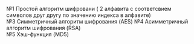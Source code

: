 №1 Простой алгоритм шифровани ( 2 алфавита с соответсвием символов друг другу по значению индекса в алфавите)  
№3 Симметричный алгоритм шифрования  (AES)
№4 Асимметричный алгоритм шифрования (RSA)  
№5 Хэш-функция (MD5)
